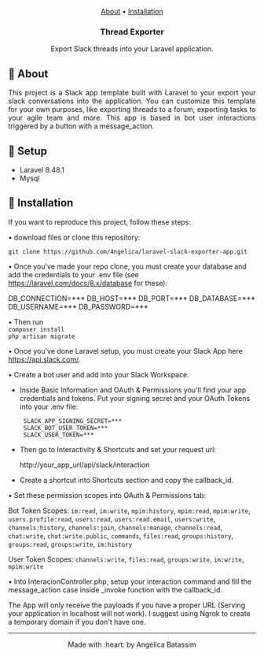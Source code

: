 <p align="center">
   <a href="#laravel-slack-exporter-app_about">About</a> •
   <a href="#laravel-slack-exporter-app_install">Installation</a>
   <h3 align="center">Thread Exporter</h3>

 <p align="center">
Export Slack threads into your Laravel application.
 </p>


## :pushpin: About
<p align="justify" id="#laravel-slack-exporter-app_about">
  This project is a Slack app template built with Laravel to your export your slack conversations into the application. You can customize this template for your own purposes, like exporting threads to a forum, exporting tasks to your agile team and more.
This app is based in bot user interactions triggered by a button with a message_action.
</p>

## :pushpin: Setup
<div id="#laravel-slack-exporter-app_setup">
<ul>
   <li>Laravel 8.48.1</li>
   <li>Mysql</li>
</ul>
</div>

## :pushpin: Installation
<p id="#laravel-slack-exporter-app_install">
If you want to reproduce this project, follow these steps:

• download files or clone this repository: <br>

`git clone https://github.com/4ngelica/laravel-slack-exporter-app.git`

• Once you've made your repo clone, you must create your database and add the credentials to your .env file (see https://laravel.com/docs/8.x/database for these):

   DB_CONNECTION=***
   DB_HOST=***
   DB_PORT=***
   DB_DATABASE=***
   DB_USERNAME=***
   DB_PASSWORD=***

•  Then run  <br>
   `composer install` <br>
   `php artisan migrate`

• Once you've done Laravel setup, you must create your Slack App here https://api.slack.com/.
    
• Create a bot user and add into your Slack Workspace.
    
- Inside Basic Information and OAuth & Permissions you'll find your app credentials and tokens. Put your signing secret and your OAuth Tokens into your .env file:

       SLACK_APP_SIGNING_SECRET=***
       SLACK_BOT_USER_TOKEN=***
       SLACK_USER_TOKEN=***

- Then go to Interactivity & Shortcuts and set your request url:

   http://your_app_url/api/slack/interaction

- Create a shortcut into Shortcuts section and copy the callback_id.

• Set these permission scopes into OAuth & Permissions tab:
    
Bot Token Scopes: `im:read`, `im:write`, `mpim:history`, `mpim:read`, `mpim:write`, `users.profile:read`, `users:read`, `users:read.email`, `users:write`, `channels:history`, `channels:join`, `channels:manage`, `channels:read`, `chat:write`, `chat:write.public`, `commands`, `files:read`, `groups:history`, `groups:read`, `groups:write`, `im:history`
    
User Token Scopes: `channels:write`, `files:read`, `groups:write`, `im:write`, `mpim:write` 

• Into InteracionController.php, setup your interaction command and fill the message_action case inside _invoke function with the callback_id.

The App will only receive the payloads if you have a proper URL (Serving your application in localhost will not work). I suggest using Ngrok to create a temporary domain if you don't have one.

<footer>
   <hr></hr>
<p align="center">
Made with :heart: by Angélica Batassim
</p>
</footer>
